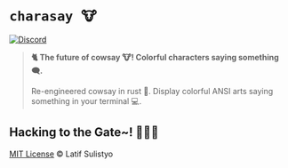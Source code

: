 # `charasay 🐮`

[![Discord][discord-image]][discord-url]

> **🐈 The future of cowsay 🐮! Colorful characters saying something 🗨️.**
>
> Re-engineered cowsay in rust 🦀. Display colorful ANSI arts saying something
> in your terminal 💻.

## Hacking to the Gate~! 🧑‍💻🎶

[MIT License](./license) © Latif Sulistyo

<!-- Variables -->

[discord-image]: https://img.shields.io/discord/758271814153011201?label=Developers%20Indonesia&logo=discord&style=flat-square
[discord-url]: https://discord.gg/njSj2Nq "Chat and discuss at Developers Indonesia"
